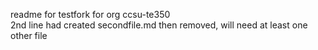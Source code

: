 readme for testfork for org ccsu-te350\
2nd line
had created secondfile.md then removed, will need at least one other file
